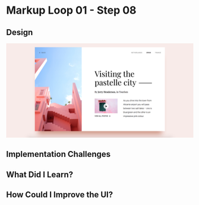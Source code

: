 # Markup Loop 01 - Step 08

## Design

![](./design-mockup.png)

## Implementation Challenges

## What Did I Learn?

## How Could I Improve the UI?
